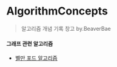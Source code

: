 # AlgorithmConcepts

>알고리즘 개념 기록 창고 by.BeaverBae



#### 그래프 관련 알고리즘

- [벨만 포드 알고리즘](./Graph/BellmanFord/BellmanFord.md)